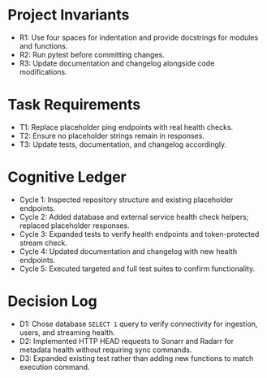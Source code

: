# Project Invariants
- R1: Use four spaces for indentation and provide docstrings for modules and functions.
- R2: Run pytest before committing changes.
- R3: Update documentation and changelog alongside code modifications.

# Task Requirements
- T1: Replace placeholder ping endpoints with real health checks.
- T2: Ensure no placeholder strings remain in responses.
- T3: Update tests, documentation, and changelog accordingly.

# Cognitive Ledger
- Cycle 1: Inspected repository structure and existing placeholder endpoints.
- Cycle 2: Added database and external service health check helpers; replaced placeholder responses.
- Cycle 3: Expanded tests to verify health endpoints and token-protected stream check.
- Cycle 4: Updated documentation and changelog with new health endpoints.
- Cycle 5: Executed targeted and full test suites to confirm functionality.

# Decision Log
- D1: Chose database `SELECT 1` query to verify connectivity for ingestion, users, and streaming health.
- D2: Implemented HTTP HEAD requests to Sonarr and Radarr for metadata health without requiring sync commands.
- D3: Expanded existing test rather than adding new functions to match execution command.
